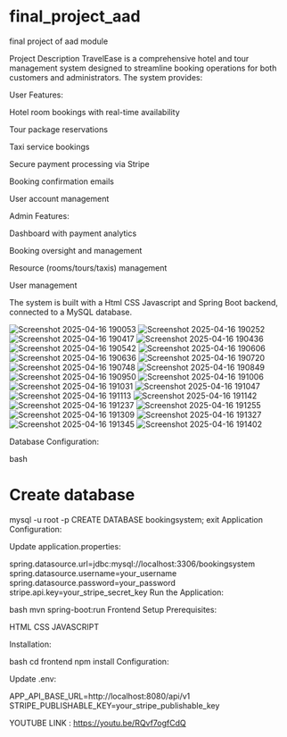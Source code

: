 # final_project_aad
final project of aad module


Project Description
TravelEase is a comprehensive hotel and tour management system designed to streamline booking operations for both customers and administrators. The system provides:

User Features:

Hotel room bookings with real-time availability

Tour package reservations

Taxi service bookings

Secure payment processing via Stripe

Booking confirmation emails

User account management

Admin Features:

Dashboard with payment analytics

Booking oversight and management

Resource (rooms/tours/taxis) management

User management

The system is built with a Html CSS Javascript and Spring Boot backend, connected to a MySQL database.



![Screenshot 2025-04-16 190053](https://github.com/user-attachments/assets/5efd47db-a0ad-4861-8486-31c640d3039b)
![Screenshot 2025-04-16 190252](https://github.com/user-attachments/assets/6358a5b3-ceba-4ef2-9aff-66af9bec23dc)
![Screenshot 2025-04-16 190417](https://github.com/user-attachments/assets/11b9b5d5-6e99-440a-b2d9-49d89dcf96cf)
![Screenshot 2025-04-16 190436](https://github.com/user-attachments/assets/3f067097-55ad-4816-bd62-719251b56843)
![Screenshot 2025-04-16 190542](https://github.com/user-attachments/assets/2422c14a-2fbc-4c86-a11f-23d0ed296917)
![Screenshot 2025-04-16 190606](https://github.com/user-attachments/assets/fb28b136-a363-4651-8fa6-d9b7c1983280)
![Screenshot 2025-04-16 190636](https://github.com/user-attachments/assets/9d80d62d-3250-4391-8694-5313c5b5b284)
![Screenshot 2025-04-16 190720](https://github.com/user-attachments/assets/b0a5a478-c30d-461f-b8f1-824a77e4c59e)
![Screenshot 2025-04-16 190748](https://github.com/user-attachments/assets/41d0d533-83f4-4bcf-8310-1d1b7da6c722)
![Screenshot 2025-04-16 190849](https://github.com/user-attachments/assets/2578832b-b50e-4fc5-982d-4590626919c1)
![Screenshot 2025-04-16 190950](https://github.com/user-attachments/assets/010abb3e-4327-41b7-b3d8-dfd7b3d51bae)
![Screenshot 2025-04-16 191006](https://github.com/user-attachments/assets/4ffd38cf-d460-4206-8e8b-110214002f14)
![Screenshot 2025-04-16 191031](https://github.com/user-attachments/assets/40d91ac2-d760-4e7b-a56f-3bfda66824e3)
![Screenshot 2025-04-16 191047](https://github.com/user-attachments/assets/bce555c0-20a1-4966-b2ac-6e86340222fd)
![Screenshot 2025-04-16 191113](https://github.com/user-attachments/assets/7a9141e2-b18b-45f1-8531-a5ae7c03f817)
![Screenshot 2025-04-16 191142](https://github.com/user-attachments/assets/1275b7ca-39ed-45c9-a30f-86860c9c27ba)
![Screenshot 2025-04-16 191237](https://github.com/user-attachments/assets/5875b46e-8af8-40b6-b74f-fa3f76ee1a4d)
![Screenshot 2025-04-16 191255](https://github.com/user-attachments/assets/65541fb2-50b4-4260-a900-f8572b3d7324)
![Screenshot 2025-04-16 191309](https://github.com/user-attachments/assets/16449415-b551-4072-98b6-597572d1f728)
![Screenshot 2025-04-16 191327](https://github.com/user-attachments/assets/243587c9-6109-41a2-b6c9-983b4450cced)
![Screenshot 2025-04-16 191345](https://github.com/user-attachments/assets/8a83672b-23ef-4840-aac1-8312b6ba0007)
![Screenshot 2025-04-16 191402](https://github.com/user-attachments/assets/e086845f-3d31-4780-ab24-991f5bc69e10)


Database Configuration:

bash
# Create database
mysql -u root -p
CREATE DATABASE bookingsystem;
exit
Application Configuration:

Update application.properties:

spring.datasource.url=jdbc:mysql://localhost:3306/bookingsystem
spring.datasource.username=your_username
spring.datasource.password=your_password
stripe.api.key=your_stripe_secret_key
Run the Application:

bash
mvn spring-boot:run
Frontend Setup
Prerequisites:

HTML
CSS
JAVASCRIPT

Installation:

bash
cd frontend
npm install
Configuration:

Update .env:

APP_API_BASE_URL=http://localhost:8080/api/v1
STRIPE_PUBLISHABLE_KEY=your_stripe_publishable_key



YOUTUBE LINK : https://youtu.be/RQvf7ogfCdQ
